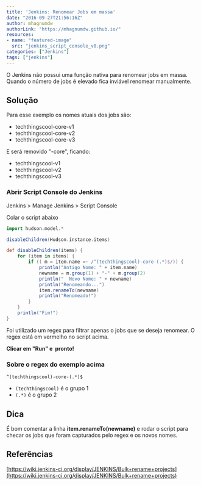 ```yaml
---
title: 'Jenkins: Renomear Jobs em massa'
date: "2016-09-27T21:56:16Z"
author: mhagnumdw
authorLink: "https://mhagnumdw.github.io/"
resources:
- name: "featured-image"
  src: "jenkins_script_console_v0.png"
categories: ["Jenkins"]
tags: ["jenkins"]
---
```


O Jenkins não possui uma função nativa para renomear jobs em massa. Quando o número de jobs é elevado fica inviável renomear manualmente.

<!--more-->

## Solução

Para esse exemplo os nomes atuais dos jobs são:

- techthingscool-core-v1
- techthingscool-core-v2
- techthingscool-core-v3

E será removido "-core", ficando:

- techthingscool-v1
- techthingscool-v2
- techthingscool-v3

### Abrir Script Console do Jenkins

Jenkins > Manage Jenkins > Script Console

Colar o script abaixo

```groovy
import hudson.model.*

disableChildren(Hudson.instance.items)

def disableChildren(items) {
    for (item in items) {
        if (( m = item.name =~ /^(techthingscool)-core-(.*)$/)) {
            println("Antigo Nome: " + item.name)
            newname = m.group(1) + "-" + m.group(2)
            println("  Novo Nome: " + newname)
            println("Renomeando...")
            item.renameTo(newname)
            println("Renomeado!")
        }
    }
    println("Fim!")
}
```

Foi utilizado um regex para filtrar apenas o jobs que se deseja renomear. O regex está em vermelho no script acima.

**Clicar em "Run" e  pronto!**

### Sobre o regex do exemplo acima

```text
^(techthingscool)-core-(.*)$
```

- `(techthingscool)` é o grupo 1
- `(.*)` é o grupo 2

## Dica

É bom comentar a linha **item.renameTo(newname)** e rodar o script para checar os jobs que foram capturados pelo regex e os novos nomes.

## Referências

[https://wiki.jenkins-ci.org/display/JENKINS/Bulk+rename+projects](https://wiki.jenkins-ci.org/display/JENKINS/Bulk+rename+projects)

